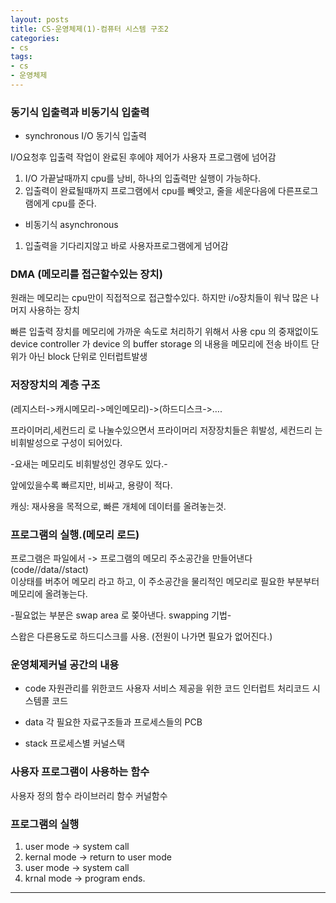 ```yaml
---
layout: posts
title: CS-운영체제(1)-컴퓨터 시스템 구조2
categories:
- cs
tags:
- cs
- 운영체제
---
```


### 동기식 입출력과 비동기식 입출력

* synchronous I/O
동기식 입출력

I/O요청후 입출력 작업이 완료된 후에야 제어가 사용자 프로그램에 넘어감

1. I/O 가끝날때까지 cpu를 낭비, 하나의 입출력만 실행이 가능하다.
2. 입출력이 완료될때까지 프로그램에서 cpu를 빼앗고, 줄을 세운다음에 다른프로그램에게 cpu를 준다.

* 비동기식 asynchronous

1. 입출력을 기다리지않고 바로 사용자프로그램에게 넘어감


### DMA (메모리를 접근할수있는 장치)

원래는 메모리는 cpu만이 직접적으로 접근할수있다. 하지만 i/o장치들이 워낙 많은 나머지 사용하는 장치 

빠른 입출력 장치를 메모리에 가까운 속도로 처리하기 위해서 사용
cpu 의 중재없이도 device controller 가 device 의 buffer storage 의 내용을 메모리에 전송
바이트 단위가 아닌 block 단위로 인터럽트발생

### 저장장치의 계층 구조

(레지스터->캐시메모리->메인메모리)->(하드디스크->….

프라이머리,세컨드리 로 나눌수있으면서 프라이머리 저장장치들은 휘발성, 세컨드리 는 비휘발성으로 구성이 되어있다.

-요새는 메모리도 비휘발성인 경우도 있다.-

앞에있을수록 빠르지만, 비싸고, 용량이 적다.

캐싱: 재사용을 목적으로, 빠른 개체에 데이터를 올려놓는것.

### 프로그램의 실행.(메모리 로드)

프로그램은 파일에서 -> 프로그램의 메모리 주소공간을 만들어낸다(code//data//stact)  
이상태를 버추어 메모리 라고 하고, 이 주소공간을 물리적인 메모리로 필요한 부분부터 메모리에 올려놓는다.

-필요없는 부분은 swap area 로 쫒아낸다. swapping 기법-

스왑은 다른용도로 하드디스크를 사용. (전원이 나가면 필요가 없어진다.)

### 운영체제커널 공간의 내용
* code
자원관리를 위한코드
사용자 서비스 제공을 위한 코드
인터럽트 처리코드 시스템콜 코드

* data
각 필요한 자료구조들과 프로세스들의 PCB

* stack
프로세스별 커널스택

### 사용자 프로그램이 사용하는 함수

사용자 정의 함수
라이브러리 함수
커널함수

### 프로그램의 실행

1. user mode -> system call
2. kernal mode -> return to user mode
3. user mode -> system call
4. krnal mode -> program ends.
---